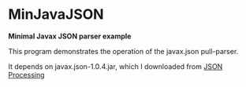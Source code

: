 # MinJavaJSON

**Minimal Javax JSON parser example**

This program demonstrates the operation of the javax.json pull-parser.

It depends on javax.json-1.0.4.jar, which I downloaded from [JSON Processing](https://jsonp.java.net)

